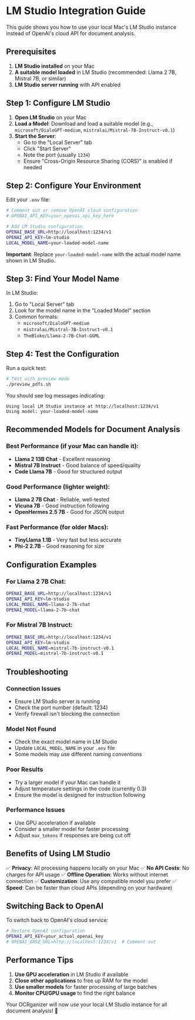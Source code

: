 # LM Studio Integration Guide

This guide shows you how to use your local Mac's LM Studio instance instead of OpenAI's cloud API for document analysis.

## Prerequisites

1. **LM Studio installed** on your Mac
2. **A suitable model loaded** in LM Studio (recommended: Llama 2 7B, Mistral 7B, or similar)
3. **LM Studio server running** with API enabled

## Step 1: Configure LM Studio

1. **Open LM Studio** on your Mac
2. **Load a Model**: Download and load a suitable model (e.g., `microsoft/DialoGPT-medium`, `mistralai/Mistral-7B-Instruct-v0.1`)
3. **Start the Server**:
   - Go to the "Local Server" tab
   - Click "Start Server"
   - Note the port (usually `1234`)
   - Ensure "Cross-Origin Resource Sharing (CORS)" is enabled if needed

## Step 2: Configure Your Environment

Edit your `.env` file:

```bash
# Comment out or remove OpenAI cloud configuration
# OPENAI_API_KEY=your_openai_api_key_here

# Add LM Studio configuration
OPENAI_BASE_URL=http://localhost:1234/v1
OPENAI_API_KEY=lm-studio
LOCAL_MODEL_NAME=your-loaded-model-name
```

**Important**: Replace `your-loaded-model-name` with the actual model name shown in LM Studio.

## Step 3: Find Your Model Name

In LM Studio:
1. Go to "Local Server" tab
2. Look for the model name in the "Loaded Model" section
3. Common formats:
   - `microsoft/DialoGPT-medium`
   - `mistralai/Mistral-7B-Instruct-v0.1`
   - `TheBloke/Llama-2-7B-Chat-GGML`

## Step 4: Test the Configuration

Run a quick test:

```bash
# Test with preview mode
./preview_pdfs.sh
```

You should see log messages indicating:
```
Using local LM Studio instance at http://localhost:1234/v1
Using model: your-loaded-model-name
```

## Recommended Models for Document Analysis

### **Best Performance** (if your Mac can handle it):
- **Llama 2 13B Chat** - Excellent reasoning
- **Mistral 7B Instruct** - Good balance of speed/quality
- **Code Llama 7B** - Good for structured output

### **Good Performance** (lighter weight):
- **Llama 2 7B Chat** - Reliable, well-tested
- **Vicuna 7B** - Good instruction following
- **OpenHermes 2.5 7B** - Good for JSON output

### **Fast Performance** (for older Macs):
- **TinyLlama 1.1B** - Very fast but less accurate
- **Phi-2 2.7B** - Good reasoning for size

## Configuration Examples

### For Llama 2 7B Chat:
```bash
OPENAI_BASE_URL=http://localhost:1234/v1
OPENAI_API_KEY=lm-studio
LOCAL_MODEL_NAME=llama-2-7b-chat
OPENAI_MODEL=llama-2-7b-chat
```

### For Mistral 7B Instruct:
```bash
OPENAI_BASE_URL=http://localhost:1234/v1
OPENAI_API_KEY=lm-studio
LOCAL_MODEL_NAME=mistral-7b-instruct-v0.1
OPENAI_MODEL=mistral-7b-instruct-v0.1
```

## Troubleshooting

### **Connection Issues**
- Ensure LM Studio server is running
- Check the port number (default: 1234)
- Verify firewall isn't blocking the connection

### **Model Not Found**
- Check the exact model name in LM Studio
- Update `LOCAL_MODEL_NAME` in your `.env` file
- Some models may use different naming conventions

### **Poor Results**
- Try a larger model if your Mac can handle it
- Adjust temperature settings in the code (currently 0.3)
- Ensure the model is designed for instruction following

### **Performance Issues**
- Use GPU acceleration if available
- Consider a smaller model for faster processing
- Adjust `max_tokens` if responses are being cut off

## Benefits of Using LM Studio

✅ **Privacy**: All processing happens locally on your Mac
✅ **No API Costs**: No charges for API usage
✅ **Offline Operation**: Works without internet connection
✅ **Customization**: Use any compatible model you prefer
✅ **Speed**: Can be faster than cloud APIs (depending on your hardware)

## Switching Back to OpenAI

To switch back to OpenAI's cloud service:

```bash
# Restore OpenAI configuration
OPENAI_API_KEY=your_actual_openai_key
# OPENAI_BASE_URL=http://localhost:1234/v1  # Comment out
```

## Performance Tips

1. **Use GPU acceleration** in LM Studio if available
2. **Close other applications** to free up RAM for the model
3. **Use smaller models** for faster processing of large batches
4. **Monitor CPU/GPU usage** to find the right balance

Your OCRganizer will now use your local LM Studio instance for all document analysis! 🚀

